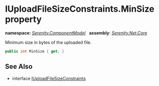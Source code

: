 # IUploadFileSizeConstraints.MinSize property
**namespace:** *[Serenity.ComponentModel](../../README.md#serenity.componentmodel-namespace)*   **assembly**: *[Serenity.Net.Core](../../README.md)*

Minimum size in bytes of the uploaded file.

```csharp
public int MinSize { get; }
```

## See Also

* interface [IUploadFileSizeConstraints](../IUploadFileSizeConstraints.md)